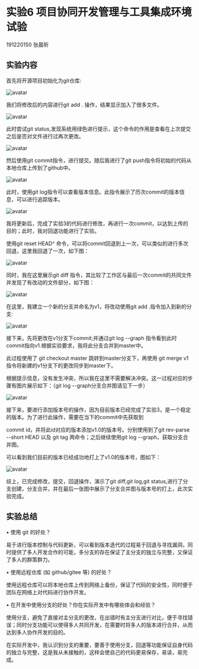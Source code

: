 # 实验6 项目协同开发管理与工具集成环境试验 

191220150 张晨昕

## 实验内容

首先将开源项目初始化为git仓库:  

![avatar](/ref/1.png)  

我们将修改后的内容进行git add . 操作，结果显示加入了很多文件。  

![avatar](/ref/2.png)  

此时尝试git status,发现系统用绿色进行提示，这个命令的作用是查看在上次提交之后是否对文件进行过再次更改。  

![avatar](/ref/3.png)  

然后使用git commit指令，进行提交。随后我进行了git push指令将初始的代码从本地仓库上传到了github中。  

![avatar](/ref/4.png)  

此时，使用git log指令可以查看版本信息。此指令展示了历次commit的版本信息，可以进行追踪版本。  

![avatar](/ref/5.png)  

我将更新后，完成了实验3的代码进行修改，再进行一次commit，以达到上传的目的；此时，我对回退功能进行了实验。  

使用git reset HEAD^ 命令，可以将commit回退到上一次，可以类似的进行多次回退，这里我回退了一次，如下图：  

![avatar](/ref/6.png)  

同时，我在这里展示git diff 指令，其比较了工作区与最后一次commit的共同文件并发现了有改动的文件部分，如下图：  

![avatar](/ref/7.png)  

在这里，我建立一个新的分支并命名为v1，将改动使用git add .指令加入到新的分支:  

![avatar](/ref/8.png)  

接下来，先将更改在v1分支下commit;并通过git log --graph 指令看到此时commit指向v1.根据实验要求，我将此分支合并到master中。  

此过程使用了 git checkout master 跳转到master分支下，再使用 git merge v1 指令将新建的v1分支下的更改同步到master下。  

根据提示信息，没有发生冲突，所以我在这里不需要解决冲突。这一过程对应的步骤有图片展示如下：（git log --graph分支合并图请见下一步）  

![avatar](/ref/9.png)  

接下来，要进行添加版本号的操作，因为目前版本已经完成了实验3，是一个稳定的版本。为了进行此操作，需要在当下的commit中先获取到  

commit id，并将此id对应的版本添加v1.0的版本号。分别使用到了git rev-parse --short HEAD 以及 git tag 两命令；之后继续使用git log --graph，获取分支合并图。  

可以看到我们目前的版本已经成功地打上了v1.0的版本号，图如下：  

![avatar](/ref/10.png)  

综上，已完成修改，提交，回退操作，演示了git diff,git log,git status,进行了分支创建，分支合并，并在最后一张图中展示了分支合并图与版本号的打上，此次实验完成。  


## 实验总结

• 使用 git 的好处？  

易于进行版本控制与代码更新，可以看到版本迭代的过程易于回退与寻找漏洞，同时提供了多人开发合作的可能，多分支的存在保证了主分支的独立与完整，又保证了多人的群策群力。  

• 使用远程仓库 (如 github/gitee 等) 的好处？  

使用远程仓库可以将本地仓库上传到网络上备份，保证了代码的安全性，同时便于团队在网络上对代码进行协作开发。  

• 在开发中使用分支的好处？你在实际开发中有哪些体会和经验？  

使用分支，避免了直接对主分支的更改，在出错时有主分支进行对比，便于寻找错误；同时分支功能可以使得多人共同开发，在需要时将多人的版本进行合并，从而达到多人协作开发的目的。  

在实际开发中，我认识到分支的重要，要善于使用分支，回退等功能保证自身代码的独立与完整，这是我从未接触的，这样会使自己的代码更易保存，易读，易完成。
